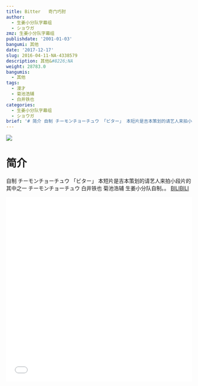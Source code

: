 ```yaml
---
title: Bitter   奇门巧肘
author:
  - 生姜小分队字幕组
  - ショウガ
zmz: 生姜小分队字幕组
publishdate: '2001-01-03'
bangumi: 其他
date: '2017-12-17'
slug: 2016-04-11-NA-4338579
description: 其他&#8226;NA
weight: 28783.0
bangumis:
  - 其他
tags:
  - 漫才
  - 菊池浩辅
  - 白井铁也
categories:
  - 生姜小分队字幕组
  - ショウガ
brief: '# 简介 自制 チーモンチョーチュウ 「ビター」 本短片是吉本策划的请艺人来拍小段片的其中之一 チーモンチョーチュウ 白井铁也 菊池浩辅 生姜小分队自制。。'
---
```

![](https://i.imgur.com/bMbzR5r.png)
# 简介  
自制 チーモンチョーチュウ 「ビター」
本短片是吉本策划的请艺人来拍小段片的其中之一 
チーモンチョーチュウ
白井铁也 菊池浩辅
生姜小分队自制。。
  [BILIBILI](https://www.bilibili.com/video/av4338579/)

<div class="vcontainer">  <iframe class="video" src="//www.bilibili.com/blackboard/player.html?aid=4338579" width="100%" height="500" frameborder="0" allowfullscreen="allowfullscreen"></iframe></div>

